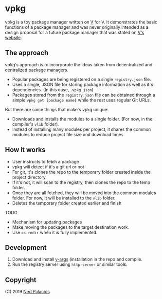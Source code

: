 # vpkg 
vpkg is a toy package manager written on [V](https://github.com/vlang/v) for V. It demonstrates the basic functions of a package manager and was never originally intended as a design proposal for a future package manager that was stated on [V's website](https://vlang.io/).

## The approach
vpkg's approach is to incorporate the ideas taken from decentralized and centralized package managers.
- Popular packages are being registered on a single `registry.json` file.
- Uses a single, JSON file for storing package information as well as it's dependencies. (In this case, `.vpkg.json`)
- Packages stored from the `registry.json` file can be obtained through a simple `vpkg get [package name]` while the rest uses regular Git URLs.

But there are some things that make's vpkg unique:
- Downloads and installs the modules to a single folder. (For now, in the compiler's `vlib` folder).
- Instead of installing many modules per project, it shares the common modules to reduce project file size and download times.

## How it works
- User instructs to fetch a package
- vpkg will detect if it's a git url or not
- For git, it's clones the repo to the temporary folder created inside the project directory.
- If it's not, it will scan to the registry, then clones the repo to the temp folder.
- Once they are all fetched, they will be moved into the common modules folder. For now, it will be installed to the `vlib` folder.
- Deletes the temporary folder created earlier and finish.

TODO
- Mechanism for updating packages
- Make moving the packages to the target destination work.
- Use `os.rmdir` when it is fully implemented.

## Development
1. Download and install [v-args](https://github.com/nedpals/v-args) (installation in the repo and compile.
2. Run the registry server using `http-server` or similar tools.

## Copyright
(C) 2019 [Ned Palacios](https://github.com/nedpals)
